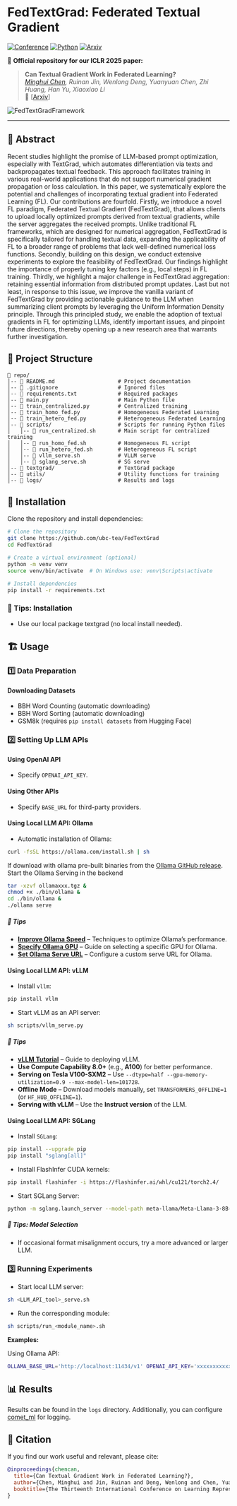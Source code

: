 # FedTextGrad: Federated Textual Gradient

[![Conference](https://img.shields.io/badge/ICLR-2025-blue.svg)](https://iclr.cc/)
[![Python](https://img.shields.io/badge/Python-3.8%2B-blue.svg)](https://www.python.org/)
[![Arxiv](https://img.shields.io/badge/ArXiv-2502.19980-b31b1b.svg)](https://arxiv.org/abs/2502.19980)

📌 **Official repository for our ICLR 2025 paper:**
  
> **Can Textual Gradient Work in Federated Learning?**  
> *[Minghui Chen](https://chenminghui.com), Ruinan Jin, Wenlong Deng, Yuanyuan Chen, Zhi Huang, Han Yu, Xiaoxiao Li*  
> 📄 [[Arxiv](https://arxiv.org/abs/2502.19980)]  

![FedTextGradFramework](/resources/FedTextGrad_Framework.png)

---


## 📌 Abstract

Recent studies highlight the promise of LLM-based prompt optimization, especially with TextGrad, which automates differentiation via texts and backpropagates textual feedback. This approach facilitates training in various real-world applications that do not support numerical gradient propagation or loss calculation. In this paper, we systematically explore the potential and challenges of incorporating textual gradient into Federated Learning (FL). Our contributions are fourfold. Firstly, we introduce a novel FL paradigm, Federated Textual Gradient (FedTextGrad), that allows clients to upload locally optimized prompts derived from textual gradients, while the server aggregates the received prompts. Unlike traditional FL frameworks, which are designed for numerical aggregation, FedTextGrad is specifically tailored for handling textual data, expanding the applicability of FL to a broader range of problems that lack well-defined numerical loss functions. Secondly, building on this design, we conduct extensive experiments to explore the feasibility of FedTextGrad. Our findings highlight the importance of properly tuning key factors (e.g., local steps) in FL training. Thirdly, we highlight a major challenge in FedTextGrad aggregation: retaining essential information from distributed prompt updates. Last but not least, in response to this issue, we improve the vanilla variant of FedTextGrad by providing actionable guidance to the LLM when summarizing client prompts by leveraging the Uniform Information Density principle. Through this principled study, we enable the adoption of textual gradients in FL for optimizing LLMs, identify important issues, and pinpoint future directions, thereby opening up a new research area that warrants further investigation.

## 📂 Project Structure

```
📁 repo/
│-- 📜 README.md                    # Project documentation
│-- 📜 .gitignore                   # Ignored files
│-- 📜 requirements.txt             # Required packages
│-- 📜 main.py                      # Main Python file
│-- 📜 train_centralized.py         # Centralized training
│-- 📜 train_homo_fed.py            # Homogeneous Federated Learning
│-- 📜 train_hetero_fed.py          # Heterogeneous Federated Learning
│-- 📂 scripts/                     # Scripts for running Python files
│   │-- 📜 run_centralized.sh       # Main script for centralized training
│   │-- 📜 run_homo_fed.sh          # Homogeneous FL script
│   │-- 📜 run_hetero_fed.sh        # Heterogeneous FL script
│   │-- 📜 vllm_serve.sh            # VLLM serve
│   │-- 📜 sglang_serve.sh          # SG serve
│-- 📂 textgrad/                    # TextGrad package
│-- 📂 utils/                       # Utility functions for training
│-- 📂 logs/                        # Results and logs
```

## 🚀 Installation

Clone the repository and install dependencies:

```bash
# Clone the repository
git clone https://github.com/ubc-tea/FedTextGrad
cd FedTextGrad

# Create a virtual environment (optional)
python -m venv venv
source venv/bin/activate  # On Windows use: venv\Scripts\activate

# Install dependencies
pip install -r requirements.txt
```

### 🔧 Tips: Installation
- Use our local package textgrad (no local install needed).  


## 🏗️ Usage

### 1️⃣ Data Preparation

#### Downloading Datasets
- BBH Word Counting (automatic downloading)
- BBH Word Sorting (automatic downloading)
- GSM8k (requires `pip install datasets` from Hugging Face)

### 2️⃣ Setting Up LLM APIs

#### Using OpenAI API
- Specify `OPENAI_API_KEY`.

#### Using Other APIs
- Specify `BASE_URL` for third-party providers.

#### Using Local LLM API: Ollama
- Automatic installation of Ollama:

```bash
curl -fsSL https://ollama.com/install.sh | sh
```

If download with ollama pre-built binaries from the [Ollama GitHub release](https://github.com/ollama/ollama/releases).
Start the Ollama Serving in the backend
```bash
tar -xzvf ollamaxxx.tgz &
chmod +x ./bin/ollama &
cd ./bin/ollama &
./ollama serve
```

##### 🔧 Tips

- **[Improve Ollama Speed](https://anakin.ai/blog/how-to-make-ollama-faster/)** – Techniques to optimize Ollama’s performance.
- **[Specify Ollama GPU](https://gist.github.com/pykeras/0b1e32b92b87cdce1f7195ea3409105c)** – Guide on selecting a specific GPU for Ollama.
- **[Set Ollama Serve URL](https://github.com/langchain-ai/langchain/issues/15365)** – Configure a custom serve URL for Ollama.

#### Using Local LLM API: vLLM

- Install `vllm`:

```bash
pip install vllm
```

- Start vLLM as an API server:

```bash
sh scripts/vllm_serve.py
```

##### 🔧 Tips
- **[vLLM Tutorial](https://ploomber.io/blog/vllm-deploy/)** – Guide to deploying vLLM.  
- **Use Compute Capability 8.0+** (e.g., **A100**) for better performance.  
- ️**Serving on Tesla V100-SXM2** – Use `--dtype=half --gpu-memory-utilization=0.9 --max-model-len=101728`.  
- **Offline Mode** – Download models manually, set `TRANSFORMERS_OFFLINE=1` (or `HF_HUB_OFFLINE=1`).  
- **Serving with vLLM** – Use the **Instruct version** of the LLM.  

#### Using Local LLM API: SGLang

- Install `SGLang`:

```bash
pip install --upgrade pip
pip install "sglang[all]"
```

- Install FlashInfer CUDA kernels:

```bash
pip install flashinfer -i https://flashinfer.ai/whl/cu121/torch2.4/
```

- Start SGLang Server:

```bash
python -m sglang.launch_server --model-path meta-llama/Meta-Llama-3-8B-Instruct --port 30000
```

##### 🔧 Tips: Model Selection  
- If occasional format misalignment occurs, try a more advanced or larger LLM.  


### 3️⃣ Running Experiments

- Start local LLM server:

```bash
sh <LLM_API_tool>_serve.sh
```

- Run the corresponding module:

```bash
sh scripts/run_<module_name>.sh
```

**Examples:**

Using Ollama API:
```bash
OLLAMA_BASE_URL='http://localhost:11434/v1' OPENAI_API_KEY='xxxxxxxxxxxxxxxx' python main.py --evaluation_engine ollama-llama3.1 --test_engine ollama-llama3.1 --task BBH_object_counting --module train_centralized
```

## 📊 Results

Results can be found in the `logs` directory. Additionally, you can configure [comet_ml](https://www.comet.com/site/) for logging.

## 📜 Citation

If you find our work useful and relevant, please cite:

```bibtex
@inproceedings{chencan,
  title={Can Textual Gradient Work in Federated Learning?},
  author={Chen, Minghui and Jin, Ruinan and Deng, Wenlong and Chen, Yuanyuan and Huang, Zhi and Yu, Han and Li, Xiaoxiao},
  booktitle={The Thirteenth International Conference on Learning Representations}
}
```
